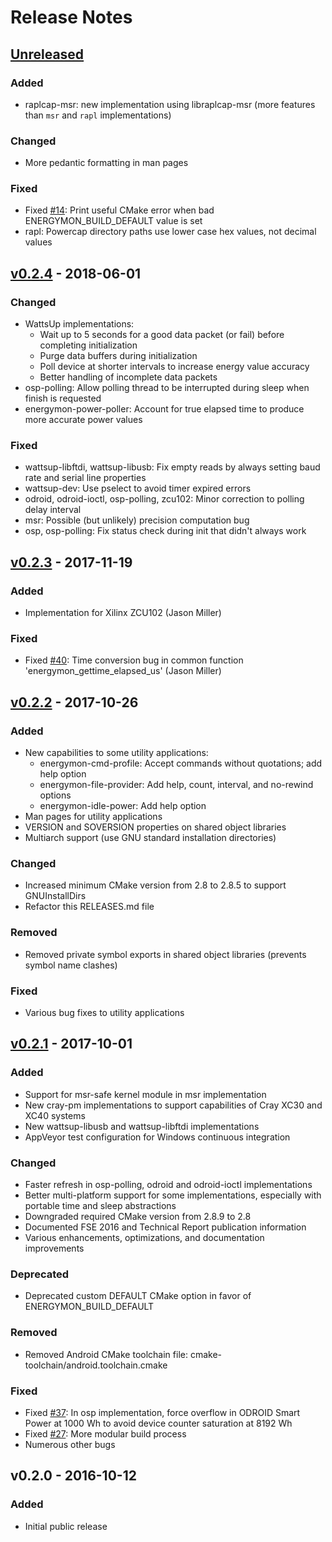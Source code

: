 # Release Notes

## [Unreleased]
### Added
 * raplcap-msr: new implementation using libraplcap-msr (more features than `msr` and `rapl` implementations)

### Changed
 * More pedantic formatting in man pages

### Fixed
 * Fixed [#14]: Print useful CMake error when bad ENERGYMON_BUILD_DEFAULT value is set
 * rapl: Powercap directory paths use lower case hex values, not decimal values


## [v0.2.4] - 2018-06-01
### Changed
 * WattsUp implementations:
   * Wait up to 5 seconds for a good data packet (or fail) before completing initialization
   * Purge data buffers during initialization
   * Poll device at shorter intervals to increase energy value accuracy
   * Better handling of incomplete data packets
 * osp-polling: Allow polling thread to be interrupted during sleep when finish is requested
 * energymon-power-poller: Account for true elapsed time to produce more accurate power values

### Fixed
 * wattsup-libftdi, wattsup-libusb: Fix empty reads by always setting baud rate and serial line properties
 * wattsup-dev: Use pselect to avoid timer expired errors
 * odroid, odroid-ioctl, osp-polling, zcu102: Minor correction to polling delay interval
 * msr: Possible (but unlikely) precision computation bug
 * osp, osp-polling: Fix status check during init that didn't always work


## [v0.2.3] - 2017-11-19
### Added
 * Implementation for Xilinx ZCU102 (Jason Miller)

### Fixed
 * Fixed [#40]: Time conversion bug in common function 'energymon_gettime_elapsed_us' (Jason Miller)


## [v0.2.2] - 2017-10-26
### Added
 * New capabilities to some utility applications:
   * energymon-cmd-profile: Accept commands without quotations; add help option
   * energymon-file-provider: Add help, count, interval, and no-rewind options
   * energymon-idle-power: Add help option
 * Man pages for utility applications
 * VERSION and SOVERSION properties on shared object libraries
 * Multiarch support (use GNU standard installation directories)

### Changed
 * Increased minimum CMake version from 2.8 to 2.8.5 to support GNUInstallDirs
 * Refactor this RELEASES.md file

### Removed
 * Removed private symbol exports in shared object libraries (prevents symbol name clashes)

### Fixed
 * Various bug fixes to utility applications


## [v0.2.1] - 2017-10-01
### Added
 * Support for msr-safe kernel module in msr implementation
 * New cray-pm implementations to support capabilities of Cray XC30 and XC40 systems
 * New wattsup-libusb and wattsup-libftdi implementations
 * AppVeyor test configuration for Windows continuous integration

### Changed
 * Faster refresh in osp-polling, odroid and odroid-ioctl implementations
 * Better multi-platform support for some implementations, especially with portable time and sleep abstractions
 * Downgraded required CMake version from 2.8.9 to 2.8
 * Documented FSE 2016 and Technical Report publication information
 * Various enhancements, optimizations, and documentation improvements

### Deprecated
 * Deprecated custom DEFAULT CMake option in favor of ENERGYMON_BUILD_DEFAULT

### Removed
 * Removed Android CMake toolchain file: cmake-toolchain/android.toolchain.cmake

### Fixed
 * Fixed [#37]: In osp implementation, force overflow in ODROID Smart Power at 1000 Wh to avoid device counter saturation at 8192 Wh
 * Fixed [#27]: More modular build process
 * Numerous other bugs

## v0.2.0 - 2016-10-12
### Added
 * Initial public release

[Unreleased]: https://github.com/energymon/energymon/compare/v0.2.4...HEAD
[v0.2.4]: https://github.com/energymon/energymon/compare/v0.2.3...v0.2.4
[v0.2.3]: https://github.com/energymon/energymon/compare/v0.2.2...v0.2.3
[v0.2.2]: https://github.com/energymon/energymon/compare/v0.2.1...v0.2.2
[v0.2.1]: https://github.com/energymon/energymon/compare/v0.2.0...v0.2.1
[#40]: https://github.com/energymon/energymon/issues/40
[#37]: https://github.com/energymon/energymon/issues/37
[#27]: https://github.com/energymon/energymon/issues/27
[#14]: https://github.com/energymon/energymon/issues/14
